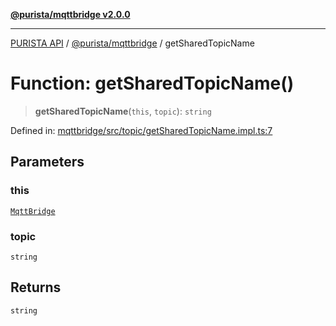 [**@purista/mqttbridge v2.0.0**](../README.md)

***

[PURISTA API](../../../packages.md) / [@purista/mqttbridge](../README.md) / getSharedTopicName

# Function: getSharedTopicName()

> **getSharedTopicName**(`this`, `topic`): `string`

Defined in: [mqttbridge/src/topic/getSharedTopicName.impl.ts:7](https://github.com/puristajs/purista/blob/master/packages/mqttbridge/src/topic/getSharedTopicName.impl.ts#L7)

## Parameters

### this

[`MqttBridge`](../classes/MqttBridge.md)

### topic

`string`

## Returns

`string`
